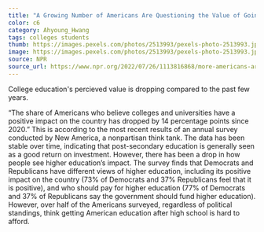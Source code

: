 ```yaml
---
title: "A Growing Number of Americans Are Questioning the Value of Going To College"
color: c6
category: Ahyoung_Hwang
tags: colleges students
thumb: https://images.pexels.com/photos/2513993/pexels-photo-2513993.jpeg?auto=compress&cs=tinysrgb&w=350
image: https://images.pexels.com/photos/2513993/pexels-photo-2513993.jpeg?auto=compress&cs=tinysrgb&w=600
source: NPR
source_url: https://www.npr.org/2022/07/26/1113816868/more-americans-are-questioning-whether-college-has-a-positive-impact
---
```

College education's percieved value is dropping compared to the past few years.
<!--more-->

“The share of Americans who believe colleges and universities have a positive impact on the country has dropped by 14 percentage points since 2020.” This is according to the most recent results of an annual survey conducted by New America, a nonpartisan think tank. The data has been stable over time, indicating that post-secondary education is generally seen as a good return on investment. However, there has been a drop in how people see higher education’s impact. The survey finds that Democrats and Republicans have different views of higher education, including its positive impact on the country (73% of Democrats and 37% Republicans feel that it is positive), and who should pay for higher education (77% of Democrats and 37% of Republicans say the government should fund higher education). However, over half  of the Americans surveyed, regardless of political standings, think getting American education after high school is hard to afford.
